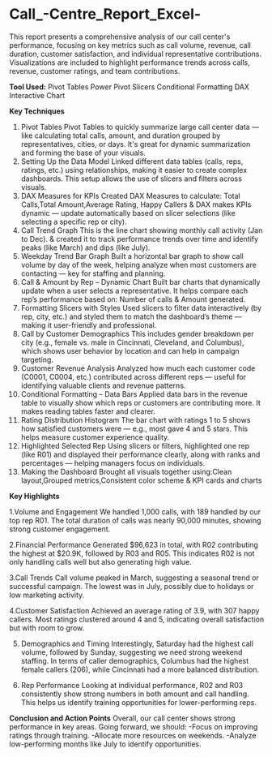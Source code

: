 # Call_-Centre_Report_Excel-
This report presents a comprehensive analysis of our call center's performance, focusing on key metrics such as call volume, revenue, call duration, customer satisfaction, and individual representative contributions. Visualizations are included to highlight performance trends across calls, revenue, customer ratings, and team contributions.

**Tool Used:**
Pivot Tables
Power Pivot
Slicers
Conditional Formatting
DAX
Interactive Chart

**Key Techniques**
1. Pivot Tables
 Pivot Tables to quickly summarize large call center data — like calculating total calls, amount, and duration grouped by representatives, cities, or days. It's great for dynamic summarization and forming the base of your visuals.
2. Setting Up the Data Model
Linked different data tables (calls, reps, ratings, etc.) using relationships, making it easier to create complex dashboards. This setup allows the use of slicers and filters across visuals.
3. DAX Measures for KPIs
 Created DAX Measures to calculate: Total Calls,Total Amount,Average Rating, Happy Callers & DAX makes KPIs dynamic — update automatically based on slicer selections (like selecting a specific rep or city).
4. Call Trend Graph
This is the line chart showing monthly call activity (Jan to Dec). & created it to track performance trends over time and identify peaks (like March) and dips (like July).
5. Weekday Trend Bar Graph
Built a horizontal bar graph to show call volume by day of the week, helping analyze when most customers are contacting — key for staffing and planning.
6. Call & Amount by Rep – Dynamic Chart
Built bar charts that dynamically update when a user selects a representative. It helps compare each rep’s performance based on: Number of calls & Amount generated.
7. Formatting Slicers with Styles
Used slicers to filter data interactively (by rep, city, etc.) and styled them to match the dashboard’s theme — making it user-friendly and professional.
8. Call by Customer Demographics
This includes gender breakdown per city (e.g., female vs. male in Cincinnati, Cleveland, and Columbus), which shows user behavior by location and can help in campaign targeting.
9. Customer Revenue Analysis
 Analyzed how much each customer code (C0001, C0004, etc.) contributed across different reps — useful for identifying valuable clients and revenue patterns.
10. Conditional Formatting – Data Bars
Applied data bars in the revenue table to visually show which reps or customers are contributing more. It makes reading tables faster and clearer.
11. Rating Distribution Histogram
The bar chart with ratings 1 to 5 shows how satisfied customers were — e.g., most gave 4 and 5 stars. This helps measure customer experience quality.
12. Highlighted Selected Rep
Using slicers or filters, highlighted one rep (like R01) and displayed their performance clearly, along with ranks and percentages — helping managers focus on individuals.
13. Making the Dashboard
Brought all visuals together using:Clean layout,Grouped metrics,Consistent color scheme & KPI cards and charts

 **Key Highlights**
 
1.Volume and Engagement
  We handled 1,000 calls, with 189 handled by our top rep R01. The total duration of calls was nearly 90,000 minutes, showing strong customer engagement.
  
2.Financial Performance
   Generated $96,623 in total, with R02 contributing the highest at $20.9K, followed by R03 and R05. This indicates R02 is not only handling calls well but also generating high value.
   
3.Call Trends
  Call volume peaked in March, suggesting a seasonal trend or successful campaign. The lowest was in July, possibly due to holidays or low marketing activity.
  
4.Customer Satisfaction
 Achieved an average rating of 3.9, with 307 happy callers. Most ratings clustered around 4 and 5, indicating overall satisfaction but with room to grow.
 
5. Demographics and Timing
 Interestingly, Saturday had the highest call volume, followed by Sunday, suggesting we need strong weekend staffing. In terms of caller demographics, Columbus had the highest female callers (206), while Cincinnati had a more balanced distribution.

7. Rep Performance
Looking at individual performance, R02 and R03 consistently show strong numbers in both amount and call handling. This helps us identify training opportunities for lower-performing reps.

**Conclusion and Action Points**
Overall, our call center shows strong performance in key areas. Going forward, we should:
 -Focus on improving ratings through training.
 -Allocate more resources on weekends.
 -Analyze low-performing months like July to identify opportunities.
